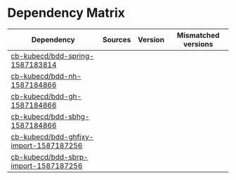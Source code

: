 # Dependency Matrix

Dependency | Sources | Version | Mismatched versions
---------- | ------- | ------- | -------------------
[cb-kubecd/bdd-spring-1587183814](https://github.com/cb-kubecd/bdd-spring-1587183814.git) |  | []() | 
[cb-kubecd/bdd-nh-1587184866](https://github.com/cb-kubecd/bdd-nh-1587184866.git) |  | []() | 
[cb-kubecd/bdd-gh-1587184866](https://github.com/cb-kubecd/bdd-gh-1587184866.git) |  | []() | 
[cb-kubecd/bdd-sbhg-1587184866](https://github.com/cb-kubecd/bdd-sbhg-1587184866.git) |  | []() | 
[cb-kubecd/bdd-ghfjxy-import-1587187256](https://github.com/cb-kubecd/bdd-ghfjxy-import-1587187256.git) |  | []() | 
[cb-kubecd/bdd-sbrp-import-1587187256](https://github.com/cb-kubecd/bdd-sbrp-import-1587187256.git) |  | []() | 
